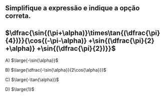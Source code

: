 ## Simplifique a expressão e indique a opção correta.
## $\dfrac{\sin{(\pi+\alpha)}\times\tan{(\dfrac{\pi}{4})}}{\cos{(-\pi-\alpha)} +\sin{(\dfrac{\pi}{2} +\alpha)} +\sin{(\dfrac{\pi}{2})}}$
A) $\large{-\sin{\alpha}}$

B) $\large{\dfrac{-\sin{\alpha}}{2\cos{\alpha}}}$

C) $\large{-\tan{\alpha}}$

D) $\large{1}$